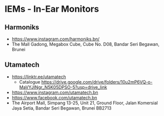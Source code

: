 # IEMs - In-Ear Monitors

## Harmoniks

- https://www.instagram.com/harmoniks.bn/
- The Mall Gadong, Megabox Cube, Cube No. D08, Bandar Seri Begawan, Brunei 

## Utamatech

- https://linktr.ee/utamatech
    - Catalogue https://drive.google.com/drive/folders/10u2mP6VQ-o-MaVYJINgr_N5K05DPSO-5?usp=drive_link
- https://www.instagram.com/utamatech.bn
- https://www.facebook.com/utamatech.bn
- The Airport Mall, Simpang 13-25, Unit 21, Ground Floor, Jalan Komersial Jaya Setia, Bandar Seri Begawan, Brunei BB2713